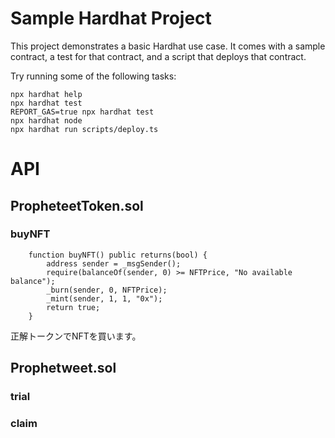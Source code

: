 # Sample Hardhat Project

This project demonstrates a basic Hardhat use case. It comes with a sample contract, a test for that contract, and a script that deploys that contract.

Try running some of the following tasks:

```shell
npx hardhat help
npx hardhat test
REPORT_GAS=true npx hardhat test
npx hardhat node
npx hardhat run scripts/deploy.ts
```

# API
## PropheteetToken.sol
### buyNFT
```solidity
    function buyNFT() public returns(bool) {
        address sender = _msgSender();
        require(balanceOf(sender, 0) >= NFTPrice, "No available balance");
        _burn(sender, 0, NFTPrice);
        _mint(sender, 1, 1, "0x");
        return true;
    }
```
正解トークンでNFTを買います。

## Prophetweet.sol
### trial
### claim